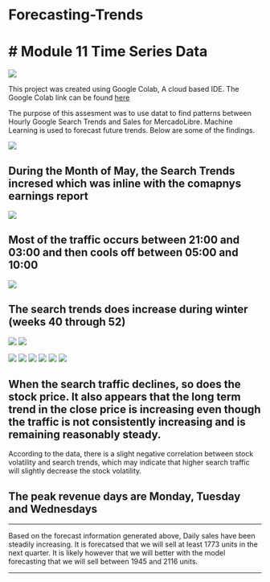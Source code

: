 # Forecasting-Trends



# # Module 11 Time Series Data

![](./Resources/logo__large-1.png)

This project was created using Google Colab, A cloud based IDE. The Google Colab link can be found [here](https://colab.research.google.com/drive/12rXQ7t-keDkf0wXtod8Ay0uv08DAUfHY?usp=sharing)

The purpose of this assesment was to use datat to find patterns between Hourly Google Search Trends and Sales for MercadoLibre. Machine Learning is used to forecast future trends. Below are some of the findings.

![](./Resources/bokeh_plot.png)

## During the Month of May, the Search Trends incresed which was inline with the comapnys earnings report 

![](./Resources/bokeh_plot%20(1).png)



## Most of the traffic occurs between 21:00 and 03:00 and then cools off between 05:00 and 10:00

![](./Resources/bokeh_plot%20(2).png)




## The search trends does increase during winter (weeks 40 through 52)
![](./Resources/bokeh_plot%20(3).png)
![](./Resources/bokeh_plot%20(4).png)

![](./Resources/bokeh_plot%20(5).png)
![](./Resources/bokeh_plot%20(6).png)
![](./Resources/bokeh_plot%20(7).png)
![](./Resources/bokeh_plot%20(8).png)
![](./Resources/bokeh_plot8.9%20.png)
![](./Resources/bokeh_plot%20(9).png)



## When the search traffic declines, so does the stock price. It also appears that the long term trend in the close price is increasing even though the traffic is not consistently increasing and is remaining reasonably steady.




 According to the data, there is a slight negative correlation between stock volatility and search trends, which may indicate that higher search traffic will slightly decrease the stock volatility.




## The peak revenue days are Monday, Tuesday and Wednesdays

---

Based on the forecast information generated above, Daily sales have been steadily increasing. It is forecatsed that we will sell at least 1773 units in the next quarter. It is likely however that we will better with the model forecasting that we will sell between 1945 and 2116 units.

----